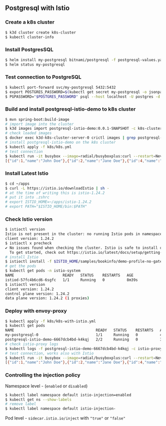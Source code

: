 ## Postgresql with Istio

### Create a k8s cluster

```bash
$ k3d cluster create k8s-cluster
$ kubectl cluster-info
```

### Install PostgresSQL

```bash
$ helm install my-postgresql bitnami/postgresql -f postgresql-values.yaml
$ helm status my-postgresql
```

### Test connection to PostgreSQL

```bash
$ kubectl port-forward svc/my-postgresql 5432:5432
$ export POSTGRES_PASSWORD=$(kubectl get secret my-postgresql -o jsonpath="{.data.postgres-password}" | base64 -d)
$ PGPASSWORD="$POSTGRES_PASSWORD" psql --host localhost -U postgres -d postgres -p 5432
```

### Build and install postgresql-istio-demo to k8s cluster

```bash
$ mvn spring-boot:build-image
# import image into the cluster
$ k3d images import postgresql-istio-demo:0.0.1-SNAPSHOT -c k8s-cluster
# check loaded images
$ docker exec k3d-k8s-cluster-server-0 crictl images | grep postgresql-istio-demo
# install postgresql-istio-demo on the k8s cluster
$ kubectl apply -f k8s/k8s.yml
# test connection
$ kubectl run -it busybox --image=radial/busyboxplus:curl --restart=Never --rm -- curl postgresql-istio-demo:8080/customers\?lastName=Doe 
[{"id":1,"name":"John Doe"},{"id":2,"name":"Jane Doe"},{"id":4,"name":"John Doe"},{"id":5,"name":"Jane Doe"}
```

### Install Latest Istio

```bash
$ cd ~/apps
$ curl -L https://istio.io/downloadIstio | sh -
# at the time of writing this is istio-1.24.2
# put it into .zshrc
# export ISTIO_HOME=~/apps/istio-1.24.2
# export PATH="$ISTIO_HOME/bin:$PATH"
```

### Check Istio version

```bash
$ istioctl version
Istio is not present in the cluster: no running Istio pods in namespace "istio-system"
client version: 1.24.2
$ istioctl x precheck
✔ No issues found when checking the cluster. Istio is safe to install or upgrade!
  To get started, check out https://istio.io/latest/docs/setup/getting-started/
# install Istio
$ istioctl install -f $ISTIO_HOME/samples/bookinfo/demo-profile-no-gateways.yaml -y
# get the pods
$ kubectl get pods -n istio-system
NAME                      READY   STATUS    RESTARTS   AGE
istiod-57fc4b6cd6-6sgfc   1/1     Running   0          8m39s
$ istioctl version
client version: 1.24.2
control plane version: 1.24.2
data plane version: 1.24.2 (1 proxies)
```

### Deploy with envoy-proxy

```bash
$ kubectl apply -f k8s/k8s-with-istio.yml
$ kubectl get pods 
NAME                                     READY   STATUS    RESTARTS   AGE
my-postgresql-0                          1/1     Running   0          41m
postgresql-istio-demo-6667dcb4bd-k4kqj   2/2     Running   0          3m43s
# check istio-proxy logs
$ kubectl logs -f postgresql-istio-demo-6667dcb4bd-k4kqj -c istio-proxy
# test connection, works also with Istio
$ kubectl run -it busybox --image=radial/busyboxplus:curl --restart=Never --rm -- curl postgresql-istio-demo:8080/customers\?lastName=Doe
[{"id":1,"name":"John Doe"},{"id":2,"name":"Jane Doe"},{"id":4,"name":"John Doe"},{"id":5,"name":"Jane Doe"}]
```

### Controlling the injection policy

Namespace level - (`enabled` or `disabled`)

```bash
$ kubectl label namespace default istio-injection=enabled
$ kubectl get ns --show-labels
# remove label
$ kubectl label namespace default istio-injection-
```

Pod level - `sidecar.istio.io/inject` with `"true"` or `"false"`


### 



